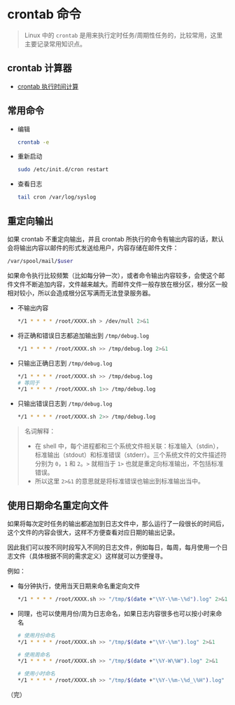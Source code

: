 # crontab 命令

> Linux 中的 `crontab` 是用来执行定时任务/周期性任务的，比较常用，这里主要记录常用知识点。

## crontab 计算器

* [crontab 执行时间计算](https://tool.lu/crontab/)

## 常用命令

* 编辑
  ```bash
  crontab -e 
  ```
* 重新启动
  ```bash
  sudo /etc/init.d/cron restart
  ```
* 查看日志
  ```bash
  tail cron /var/log/syslog
  ```

## 重定向输出

如果 crontab 不重定向输出，并且 crontab 所执行的命令有输出内容的话，默认会将输出内容以邮件的形式发送给用户，内容存储在邮件文件：

```bash
/var/spool/mail/$user
```

如果命令执行比较频繁（比如每分钟一次），或者命令输出内容较多，会使这个邮件文件不断追加内容，文件越来越大。而邮件文件一般存放在根分区，根分区一般相对较小，所以会造成根分区写满而无法登录服务器。

* 不输出内容
  ```bash
  */1 * * * * /root/XXXX.sh > /dev/null 2>&1  
  ```

* 将正确和错误日志都追加输出到 `/tmp/debug.log`
  ```bash
  */1 * * * * /root/XXXX.sh >> /tmp/debug.log 2>&1
  ```

* 只输出正确日志到 `/tmp/debug.log`
  ```bash
  */1 * * * * /root/XXXX.sh >> /tmp/debug.log
  # 等同于
  */1 * * * * /root/XXXX.sh 1>> /tmp/debug.log
  ```

* 只输出错误日志到 `/tmp/debug.log`
  ```bash
  */1 * * * * /root/XXXX.sh 2>> /tmp/debug.log
  ```

> 名词解释：
> * 在 shell 中，每个进程都和三个系统文件相关联：标准输入（stdin），标准输出（stdout）和标准错误（stderr）。三个系统文件的文件描述符分别为 `0`，`1` 和 `2`。`>` 就相当于 `1>` 也就是重定向标准输出，不包括标准错误。
> * 所以这里 `2>&1` 的意思就是将标准错误也输出到标准输出当中。

## 使用日期命名重定向文件

如果将每次定时任务的输出都追加到日志文件中，那么运行了一段很长的时间后，这个文件的内容会很大，这样不方便查看对应日期的输出记录。

因此我们可以按不同时段写入不同的日志文件，例如每日，每周，每月使用一个日志文件（具体根据不同的需求定义）这样就可以方便搜寻。

例如：

* 每分钟执行，使用当天日期来命名重定向文件
  ```bash
  */1 * * * * /root/XXXX.sh >> "/tmp/$(date +"\%Y-\%m-\%d").log" 2>&1
  ```

* 同理，也可以使用月份/周为日志命名，如果日志内容很多也可以按小时来命名
  ```bash
  # 使用月份命名
  */1 * * * * /root/XXXX.sh >> "/tmp/$(date +"\%Y-\%m").log" 2>&1

  # 使用周命名
  */1 * * * * /root/XXXX.sh >> "/tmp/$(date +"\%Y-W\%W").log" 2>&1

  # 使用小时命名
  */1 * * * * /root/XXXX.sh >> "/tmp/$(date +"\%Y-\%m-\%d_\%H").log" 2>&1
  ```

（完）

